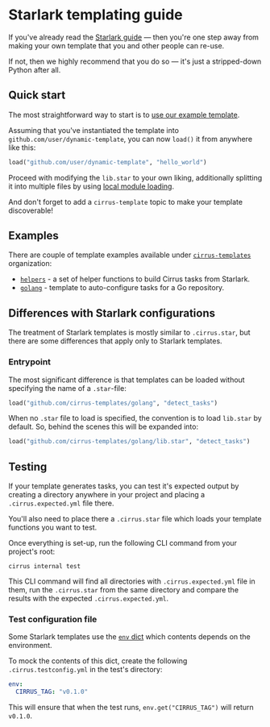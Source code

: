 # Starlark templating guide

If you've already read the [Starlark guide](STARLARK.md) — then you're one step away from making your own template that you and other people can re-use.

If not, then we highly recommend that you do so — it's just a stripped-down Python after all.

## Quick start

The most straightforward way to start is to [use our example template](https://github.com/cirrus-templates/example).

Assuming that you've instantiated the template into `github.com/user/dynamic-template`, you can now `load()` it from anywhere like this:

```python
load("github.com/user/dynamic-template", "hello_world")
```

Proceed with modifying the `lib.star` to your own liking, additionally splitting it into multiple files by using [local module loading](STARLARK.md#local).

And don't forget to add a `cirrus-template` topic to make your template discoverable!

## Examples

There are couple of template examples available under [`cirrus-templates`](https://github.com/cirrus-templates) organization:

* [`helpers`](https://github.com/cirrus-templates/helpers) - a set of helper functions to build Cirrus tasks from Starlark.
* [`golang`](https://github.com/cirrus-templates/golang) - template to auto-configure tasks for a Go repository.

## Differences with Starlark configurations

The treatment of Starlark templates is mostly similar to `.cirrus.star`, but there are some differences that apply only to Starlark templates.

### Entrypoint

The most significant difference is that templates can be loaded without specifying the name of a `.star`-file:

```python
load("github.com/cirrus-templates/golang", "detect_tasks")
```

When no `.star` file to load is specified, the convention is to load `lib.star` by default. So, behind the scenes this will be expanded into:

```python
load("github.com/cirrus-templates/golang/lib.star", "detect_tasks")
```

## Testing

If your template generates tasks, you can test it's expected output by creating a directory anywhere in your project and placing a `.cirrus.expected.yml` file there.

You'll also need to place there a `.cirrus.star` file which loads your template functions you want to test.

Once everything is set-up, run the following CLI command from your project's root:

```
cirrus internal test
```

This CLI command will find all directories with `.cirrus.expected.yml` file in them, run the `.cirrus.star` from the same directory and compare the results with the expected `.cirrus.expected.yml`.

### Test configuration file

Some Starlark templates use the [`env` dict](https://github.com/cirruslabs/cirrus-cli/blob/master/STARLARK.md#env) which contents depends on the environment.

To mock the contents of this dict, create the following `.cirrus.testconfig.yml` in the test's directory:

```yaml
env:
  CIRRUS_TAG: "v0.1.0"
```

This will ensure that when the test runs, `env.get("CIRRUS_TAG")` will return `v0.1.0`.

